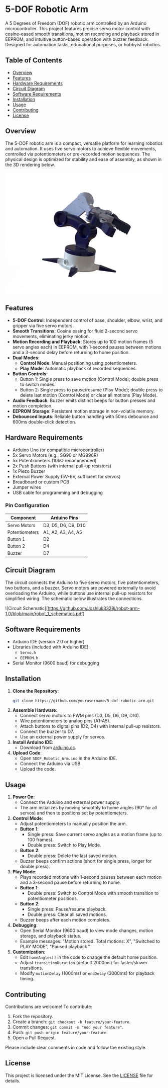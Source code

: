 # 5-DOF Robotic Arm

A 5 Degrees of Freedom (DOF) robotic arm controlled by an Arduino microcontroller. This project features precise servo motor control with cosine-eased smooth transitions, motion recording and playback stored in EEPROM, and intuitive button-based operation with buzzer feedback. Designed for automation tasks, educational purposes, or hobbyist robotics.

## Table of Contents
- [Overview](#overview)
- [Features](#features)
- [Hardware Requirements](#hardware-requirements)
- [Circuit Diagram](#circuit-diagram)
- [Software Requirements](#software-requirements)
- [Installation](#installation)
- [Usage](#usage)
- [Contributing](#contributing)
- [License](#license)

## Overview
The 5-DOF robotic arm is a compact, versatile platform for learning robotics and automation. It uses five servo motors to achieve flexible movements, controlled via potentiometers or pre-recorded motion sequences. The physical design is optimized for stability and ease of assembly, as shown in the 3D rendering below.

![3D Rendering of Robot arm 1.0](https://github.com/Joshluk3328j/robot-arm-1.0/blob/main/model/robot_arm_1.0%20images/1.jpg)

## Features
- **5-DOF Control**: Independent control of base, shoulder, elbow, wrist, and gripper via five servo motors.
- **Smooth Transitions**: Cosine easing for fluid 2-second servo movements, eliminating jerky motion.
- **Motion Recording and Playback**: Stores up to 100 motion frames (5 servo angles each) in EEPROM, with 1-second pauses between motions and a 3-second delay before returning to home position.
- **Dual Modes**:
  - **Control Mode**: Manual positioning using potentiometers.
  - **Play Mode**: Automatic playback of recorded sequences.
- **Button Controls**:
  - Button 1: Single press to save motion (Control Mode); double press to switch modes.
  - Button 2: Single press to pause/resume (Play Mode); double press to delete last motion (Control Mode) or clear all motions (Play Mode).
- **Audio Feedback**: Buzzer emits distinct beeps for button presses and motion completion.
- **EEPROM Storage**: Persistent motion storage in non-volatile memory.
- **Debounced Inputs**: Reliable button handling with 50ms debounce and 600ms double-click detection.

## Hardware Requirements
- Arduino Uno (or compatible microcontroller)
- 5x Servo Motors (e.g., SG90 or MG996R)
- 5x Potentiometers (10kΩ recommended)
- 2x Push Buttons (with internal pull-up resistors)
- 1x Piezo Buzzer
- External Power Supply (5V-6V, sufficient for servos)
- Breadboard or custom PCB
- Jumper wires
- USB cable for programming and debugging

### Pin Configuration
| Component       | Arduino Pins       |
|-----------------|--------------------|
| Servo Motors    | D3, D5, D6, D9, D10 |
| Potentiometers  | A1, A2, A3, A4, A5 |
| Button 1        | D2                 |
| Button 2        | D4                 |
| Buzzer          | D7                 |

## Circuit Diagram
The circuit connects the Arduino to five servo motors, five potentiometers, two buttons, and a buzzer. Servo motors are powered externally to avoid overloading the Arduino, while buttons use internal pull-up resistors for simplified wiring. The schematic below illustrates the connections.

![Circuit Schematic][https://github.com/Joshluk3328j/robot-arm-1.0/blob/main/robot_1_schematics.pdf)

## Software Requirements
- Arduino IDE (version 2.0 or higher)
- Libraries (included with Arduino IDE):
  - `Servo.h`
  - `EEPROM.h`
- Serial Monitor (9600 baud) for debugging

## Installation
1. **Clone the Repository**:
   ```bash
   git clone https://github.com/yourusername/5-dof-robotic-arm.git
   ```
2. **Assemble Hardware**:
   - Connect servo motors to PWM pins (D3, D5, D6, D9, D10).
   - Wire potentiometers to analog pins (A1-A5).
   - Attach buttons to digital pins (D2, D4) with internal pull-up resistors.
   - Connect the buzzer to D7.
   - Use an external power supply for servos.
3. **Install Arduino IDE**:
   - Download from [arduino.cc](https://www.arduino.cc/en/software).
4. **Upload Code**:
   - Open `5DOF_Robotic_Arm.ino` in the Arduino IDE.
   - Connect the Arduino via USB.
   - Upload the code.

## Usage
1. **Power On**:
   - Connect the Arduino and external power supply.
   - The arm initializes by moving smoothly to home angles (90° for all servos) and then to positions set by potentiometers.
2. **Control Mode**:
   - Adjust potentiometers to manually position the arm.
   - **Button 1**:
     - Single press: Save current servo angles as a motion frame (up to 100 frames).
     - Double press: Switch to Play Mode.
   - **Button 2**:
     - Double press: Delete the last saved motion.
   - Buzzer beeps confirm actions (short for single press, longer for double press).
3. **Play Mode**:
   - Plays recorded motions with 1-second pauses between each motion and a 3-second pause before returning to home.
   - **Button 1**:
     - Double press: Switch to Control Mode with smooth transition to potentiometer positions.
   - **Button 2**:
     - Single press: Pause/resume playback.
     - Double press: Clear all saved motions.
   - Buzzer beeps after each motion completes.
4. **Debugging**:
   - Open Serial Monitor (9600 baud) to view mode changes, motion storage, and playback status.
   - Example messages: "Motion stored. Total motions: X", "Switched to PLAY MODE", "Paused playback."
5. **Customization**:
   - Edit `homeAngles[]` in the code to change the default home position.
   - Adjust `transitionDuration` (default 2000ms) for faster/slower transitions.
   - Modify `motionDelay` (1000ms) or `endDelay` (3000ms) for playback timing.

## Contributing
Contributions are welcome! To contribute:
1. Fork the repository.
2. Create a branch: `git checkout -b feature/your-feature`.
3. Commit changes: `git commit -m "Add your feature"`.
4. Push: `git push origin feature/your-feature`.
5. Open a Pull Request.

Please include clear comments in code and follow the existing style.

## License
This project is licensed under the MIT License. See the [LICENSE](LICENSE) file for details.
